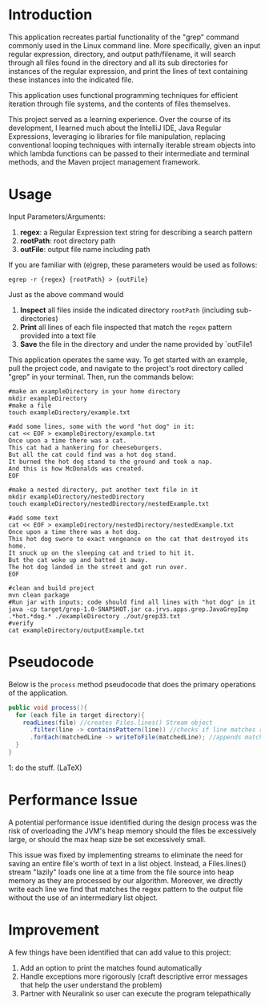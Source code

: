 # Introduction
This application recreates partial functionality of the "grep" 
command commonly used in the Linux command line. More specifically,
given an input regular expression, directory, and output path/filename,
it will search through all files found in the directory and all its
sub directories for instances of the regular expression, and print
the lines of text containing these instances into the indicated
file.

This application uses functional programming techniques for efficient
iteration through file systems, and the contents of files themselves.

This project served as a learning experience. Over the course of its
development, I learned much about the IntelliJ IDE, Java Regular
Expressions, leveraging io libraries for file manipulation, replacing
conventional looping techniques with internally iterable stream objects
into which lambda functions can be passed to their intermediate and
terminal methods, and the Maven project management framework.

# Usage
Input Parameters/Arguments:
1. **regex**: a Regular Expression text string for describing a search pattern
2. **rootPath**: root directory path
3. **outFile**: output file name including path

If you are familiar with (e)grep, these parameters would be used
as follows:

`egrep -r {regex} {rootPath} > {outFile}`

Just as the above command would
1. **Inspect** all files inside the
 indicated directory `rootPath` (including sub-directories)
2. **Print** all lines of each file inspected that match the `regex` 
 pattern provided into a text file
3. **Save** the file in the directory and under the name provided by
`outFile1

This application operates the same way. To get started with an
example, pull the project code, and navigate to the project's
root directory called "grep" in your terminal. Then, run
the commands below:

```shell script
#make an exampleDirectory in your home directory
mkdir exampleDirectory
#make a file
touch exampleDirectory/example.txt

#add some lines, some with the word "hot dog" in it:
cat << EOF > exampleDirectory/example.txt
Once upon a time there was a cat.
This cat had a hankering for cheeseburgers.
But all the cat could find was a hot dog stand.
It burned the hot dog stand to the ground and took a nap.
And this is how McDonalds was created.
EOF

#make a nested directory, put another text file in it
mkdir exampleDirectory/nestedDirectory
touch exampleDirectory/nestedDirectory/nestedExample.txt

#add some text
cat << EOF > exampleDirectory/nestedDirectory/nestedExample.txt
Once upon a time there was a hot dog.
This hot dog swore to exact vengeance on the cat that destroyed its home.
It snuck up on the sleeping cat and tried to hit it.
But the cat woke up and batted it away.
The hot dog landed in the street and got run over.
EOF

#clean and build project
mvn clean package
#Run jar with inputs; code should find all lines with "hot dog" in it
java -cp target/grep-1.0-SNAPSHOT.jar ca.jrvs.apps.grep.JavaGrepImp .*hot.*dog.* ./exampleDirectory ./out/grep33.txt
#verify 
cat exampleDirectory/outputExample.txt
```

# Pseudocode
Below is the `process` method pseudocode that does
the primary operations of the application.
```java
public void process(){
  for (each file in target directory){
    readLines(file) //creates Files.lines() Stream object
      .filter(line -> containsPattern(line)) //checks if line matches regex
      .forEach(matchedLine -> writeToFile(matchedLine); //appends matches to output file
  }
}
```
1: do the stuff. (LaTeX)

# Performance Issue
A potential performance issue identified during the
design process was the risk of overloading the JVM's
heap memory should the files be excessively large, or should the
max heap size be set excessively small.

This issue was fixed by implementing streams to eliminate the need
for saving an entire file's worth of text in a list object. Instead,
a Files.lines() stream "lazily" loads one line at a time from the 
file source into heap memory as they are processed by our algorithm.
Moreover, we directly write each line we find that matches the
regex pattern to the output file without the use of an intermediary
list object.

# Improvement
A few things have been identified that can add value to this project:

1. Add an option to print the matches found automatically
2. Handle exceptions more rigorously (craft descriptive error
messages that help the user understand the problem)
3. Partner with Neuralink so user can execute the program
telepathically